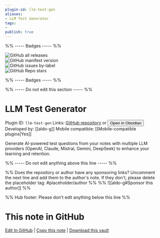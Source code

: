 ```yaml
---
plugin-id: llm-test-gen
aliases:
- LLM Test Generator
tags: 
- 
publish: true
---
```


%% ----- Badges ----- %%

![GitHub all releases](https://img.shields.io/github/downloads/aldo-g/obsidian-llm-test/total?color=573E7A&logo=github&style=for-the-badge)   
![GitHub manifest version](https://img.shields.io/github/manifest-json/v/aldo-g/obsidian-llm-test?color=573E7A&logo=github&style=for-the-badge)   
![GitHub issues by-label](https://img.shields.io/github/issues/aldo-g/obsidian-llm-test/help%20wanted?color=573E7A&logo=github&style=for-the-badge)   
![GitHub Repo stars](https://img.shields.io/github/stars/aldo-g/obsidian-llm-test?color=573E7A&logo=github&style=for-the-badge)

%% ----- Badges ----- %%

%% ----- Do not edit this section ----- %%

# LLM Test Generator

Plugin ID: `llm-test-gen`
Links: [GitHub repository](https://github.com/aldo-g/obsidian-llm-test) or [<button id=HH>Open in Obsidian</button>](obsidian://show-plugin?id=llm-test-gen)
Developed by: [[aldo-g]]
Mobile compatible: [[Mobile-compatible plugins|Yes]]

Generate AI-powered test questions from your notes with multiple LLM providers (OpenAI, Claude, Mistral, Gemini, DeepSeek) to enhance your learning and retention.

%% ----- Do not edit anything above this line ----- %% 

%% Does the repository or author have any sponsoring links? Uncomment the next line and add them to the author's note. If they don't, please delete the placeholder tag: #placeholder/author %%
%% ![[aldo-g#Sponsor this author]] %%

%% Hub footer: Please don't edit anything below this line %%

# This note in GitHub

<span class="git-footer">[Edit In GitHub](https://github.dev/obsidian-community/obsidian-hub/blob/main/02%20-%20Community%20Expansions/02.05%20All%20Community%20Expansions/Plugins/llm-test-gen.md "git-hub-edit-note") | [Copy this note](https://raw.githubusercontent.com/obsidian-community/obsidian-hub/main/02%20-%20Community%20Expansions/02.05%20All%20Community%20Expansions/Plugins/llm-test-gen.md "git-hub-copy-note") | [Download this vault](https://github.com/obsidian-community/obsidian-hub/archive/refs/heads/main.zip "git-hub-download-vault") </span>
